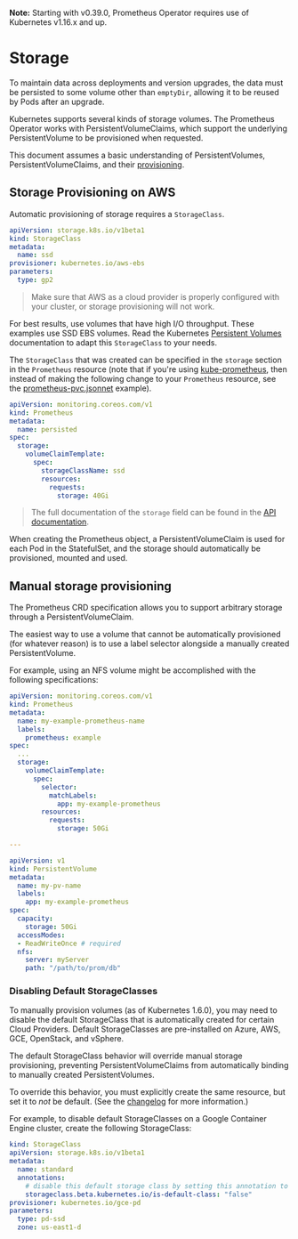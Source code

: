 <br>
<div class="alert alert-info" role="alert">
    <i class="fa fa-exclamation-triangle"></i><b> Note:</b> Starting with v0.39.0, Prometheus Operator requires use of Kubernetes v1.16.x and up.
</div>

# Storage

To maintain data across deployments and version upgrades, the data must be persisted to some volume other than `emptyDir`, allowing it to be reused by Pods after an upgrade.

Kubernetes supports several kinds of storage volumes. The Prometheus Operator works with PersistentVolumeClaims, which support the underlying PersistentVolume to be provisioned when requested.

This document assumes a basic understanding of PersistentVolumes, PersistentVolumeClaims, and their [provisioning][pv-provisioning].

## Storage Provisioning on AWS

Automatic provisioning of storage requires a `StorageClass`.

[embedmd]:# (../../example/storage/storageclass.yaml)
```yaml
apiVersion: storage.k8s.io/v1beta1
kind: StorageClass
metadata:
  name: ssd
provisioner: kubernetes.io/aws-ebs
parameters:
  type: gp2
```

> Make sure that AWS as a cloud provider is properly configured with your cluster, or storage provisioning will not work.

For best results, use volumes that have high I/O throughput. These examples use SSD EBS volumes. Read the Kubernetes [Persistent Volumes][persistent-volumes] documentation to adapt this `StorageClass` to your needs.

The `StorageClass` that was created can be specified in the `storage` section in the `Prometheus` resource (note that if you're using [kube-prometheus](https://github.com/coreos/kube-prometheus), then instead of making the following change to your `Prometheus` resource, see the [prometheus-pvc.jsonnet](https://github.com/coreos/kube-prometheus/blob/master/examples/prometheus-pvc.jsonnet) example).

[embedmd]:# (../../example/storage/persisted-prometheus.yaml)
```yaml
apiVersion: monitoring.coreos.com/v1
kind: Prometheus
metadata:
  name: persisted
spec:
  storage:
    volumeClaimTemplate:
      spec:
        storageClassName: ssd
        resources:
          requests:
            storage: 40Gi
```

> The full documentation of the `storage` field can be found in the [API documentation][api-doc].

When creating the Prometheus object, a PersistentVolumeClaim is used for each Pod in the StatefulSet, and the storage should automatically be provisioned, mounted and used.

## Manual storage provisioning

The Prometheus CRD specification allows you to support arbitrary storage through a PersistentVolumeClaim.

The easiest way to use a volume that cannot be automatically provisioned (for whatever reason) is to use a label selector alongside a manually created PersistentVolume.

For example, using an NFS volume might be accomplished with the following specifications:

```yaml
apiVersion: monitoring.coreos.com/v1
kind: Prometheus
metadata:
  name: my-example-prometheus-name
  labels:
    prometheus: example
spec:
  ...
  storage:
    volumeClaimTemplate:
      spec:
        selector:
          matchLabels:
            app: my-example-prometheus
        resources:
          requests:
            storage: 50Gi

---

apiVersion: v1
kind: PersistentVolume
metadata:
  name: my-pv-name
  labels:
    app: my-example-prometheus
spec:
  capacity:
    storage: 50Gi
  accessModes:
  - ReadWriteOnce # required
  nfs:
    server: myServer
    path: "/path/to/prom/db"
```

### Disabling Default StorageClasses

To manually provision volumes (as of Kubernetes 1.6.0), you may need to disable the default StorageClass that is automatically created for certain Cloud Providers. Default StorageClasses are pre-installed on Azure, AWS, GCE, OpenStack, and vSphere.

The default StorageClass behavior will override manual storage provisioning, preventing PersistentVolumeClaims from automatically binding to manually created PersistentVolumes.

To override this behavior, you must explicitly create the same resource, but set it to *not* be default. (See the [changelog][volumes-changelog] for more information.)

For example, to disable default StorageClasses on a Google Container Engine cluster, create the following StorageClass:

```yaml
kind: StorageClass
apiVersion: storage.k8s.io/v1beta1
metadata:
  name: standard
  annotations:
    # disable this default storage class by setting this annotation to false.
    storageclass.beta.kubernetes.io/is-default-class: "false"
provisioner: kubernetes.io/gce-pd
parameters:
  type: pd-ssd
  zone: us-east1-d
```


[volumes-changelog]: https://github.com/kubernetes/kubernetes/blob/master/CHANGELOG.md#volumes
[api-doc]: ../api.md#storagespec
[pv-provisioning]: https://kubernetes.io/docs/user-guide/persistent-volumes/#provisioning
[persistent-volumes]: https://kubernetes.io/docs/user-guide/persistent-volumes/#aws
